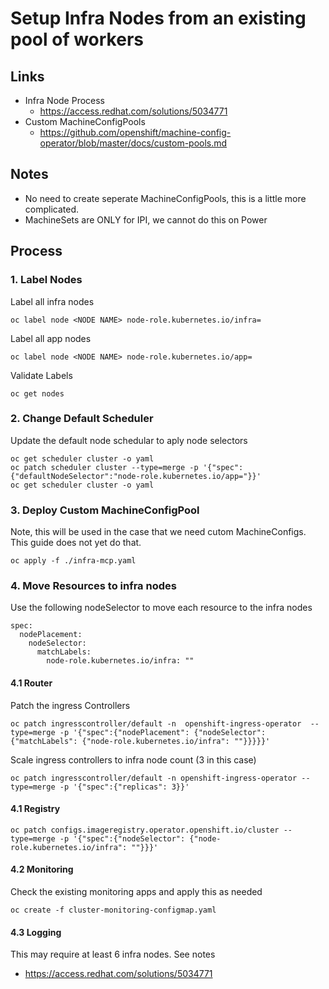 # Setup Infra Nodes from an existing pool of workers

## Links

  * Infra Node Process
    * https://access.redhat.com/solutions/5034771
  * Custom MachineConfigPools
    * https://github.com/openshift/machine-config-operator/blob/master/docs/custom-pools.md



## Notes

  * No need to create seperate MachineConfigPools, this is a little more complicated.
  * MachineSets are ONLY for IPI, we cannot do this on Power



## Process

### 1. Label Nodes
Label all infra nodes
```
oc label node <NODE NAME> node-role.kubernetes.io/infra=
```

Label all app nodes
```
oc label node <NODE NAME> node-role.kubernetes.io/app=
```

Validate Labels
```
oc get nodes
```

### 2. Change Default Scheduler
Update the default node schedular to aply node selectors
```
oc get scheduler cluster -o yaml
oc patch scheduler cluster --type=merge -p '{"spec":{"defaultNodeSelector":"node-role.kubernetes.io/app="}}'
oc get scheduler cluster -o yaml
```

### 3. Deploy Custom MachineConfigPool
Note, this will be used in the case that we need cutom MachineConfigs. This guide does not yet do that.
```
oc apply -f ./infra-mcp.yaml
```

### 4. Move Resources to infra nodes
Use the following nodeSelector to move each resource to the infra nodes
```
spec:
  nodePlacement:
    nodeSelector:
      matchLabels:
        node-role.kubernetes.io/infra: ""
```

#### 4.1 Router
Patch the ingress Controllers
```
oc patch ingresscontroller/default -n  openshift-ingress-operator  --type=merge -p '{"spec":{"nodePlacement": {"nodeSelector": {"matchLabels": {"node-role.kubernetes.io/infra": ""}}}}}'
```

Scale ingress controllers to infra node count (3 in this case)
```
oc patch ingresscontroller/default -n openshift-ingress-operator --type=merge -p '{"spec":{"replicas": 3}}'
```

#### 4.1 Registry
```
oc patch configs.imageregistry.operator.openshift.io/cluster --type=merge -p '{"spec":{"nodeSelector": {"node-role.kubernetes.io/infra": ""}}}'
```

#### 4.2 Monitoring
Check the existing monitoring apps and apply this as needed
```
oc create -f cluster-monitoring-configmap.yaml
```

#### 4.3 Logging
This may require at least 6 infra nodes. See notes
  * https://access.redhat.com/solutions/5034771



